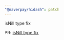 ```yaml
---
"@naverpay/hidash": patch
---
```


isNill type fix

PR: [isNill type fix](https://github.com/NaverPayDev/hidash/pull/242)
